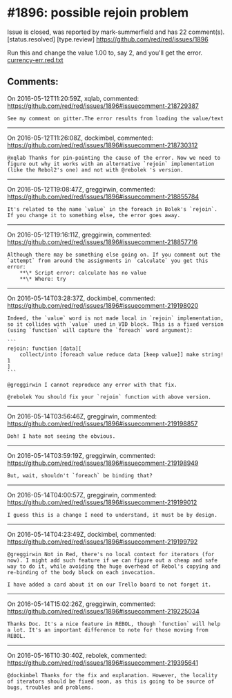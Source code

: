 
#1896: possible rejoin problem
================================================================================
Issue is closed, was reported by mark-summerfield and has 22 comment(s).
[status.resolved] [type.review]
<https://github.com/red/red/issues/1896>

Run this and change the value 1.00 to, say 2, and you'll get the error.
[currency-err.red.txt](https://github.com/red/red/files/260954/currency-err.red.txt)



Comments:
--------------------------------------------------------------------------------

On 2016-05-12T11:20:59Z, xqlab, commented:
<https://github.com/red/red/issues/1896#issuecomment-218729387>

    See my comment on gitter.The error results from loading the value/text

--------------------------------------------------------------------------------

On 2016-05-12T11:26:08Z, dockimbel, commented:
<https://github.com/red/red/issues/1896#issuecomment-218730312>

    @xqlab Thanks for pin-pointing the cause of the error. Now we need to figure out why it works with an alternative `rejoin` implementation (like the Rebol2's one) and not with @rebolek 's version.

--------------------------------------------------------------------------------

On 2016-05-12T19:08:47Z, greggirwin, commented:
<https://github.com/red/red/issues/1896#issuecomment-218855784>

    It's related to the name `value` in the foreach in Bolek's `rejoin`. If you change it to something else, the error goes away.

--------------------------------------------------------------------------------

On 2016-05-12T19:16:11Z, greggirwin, commented:
<https://github.com/red/red/issues/1896#issuecomment-218857716>

    Although there may be something else going on. If you comment out the `attempt` from around the assignments in `calculate` you get this error:
        **\* Script error: calculate has no value
        **\* Where: try

--------------------------------------------------------------------------------

On 2016-05-14T03:28:37Z, dockimbel, commented:
<https://github.com/red/red/issues/1896#issuecomment-219198020>

    Indeed, the `value` word is not made local in `rejoin` implementation, so it collides with `value` used in VID block. This is a fixed version (using `function` will capture the `foreach` word argument):
    
    ```
    rejoin: function [data][
        collect/into [foreach value reduce data [keep value]] make string! 1
    ]
    ```
    
    @greggirwin I cannot reproduce any error with that fix.
    
    @rebolek You should fix your `rejoin` function with above version.

--------------------------------------------------------------------------------

On 2016-05-14T03:56:46Z, greggirwin, commented:
<https://github.com/red/red/issues/1896#issuecomment-219198857>

    Doh! I hate not seeing the obvious.

--------------------------------------------------------------------------------

On 2016-05-14T03:59:19Z, greggirwin, commented:
<https://github.com/red/red/issues/1896#issuecomment-219198949>

    But, wait, shouldn't `foreach` be binding that?

--------------------------------------------------------------------------------

On 2016-05-14T04:00:57Z, greggirwin, commented:
<https://github.com/red/red/issues/1896#issuecomment-219199012>

    I guess this is a change I need to understand, it must be by design.

--------------------------------------------------------------------------------

On 2016-05-14T04:23:49Z, dockimbel, commented:
<https://github.com/red/red/issues/1896#issuecomment-219199792>

    @greggirwin Not in Red, there's no local context for iterators (for now). I might add such feature if we can figure out a cheap and safe way to do it, while avoiding the huge overhead of Rebol's copying and re-binding of the body block on each invocation.
    
    I have added a card about it on our Trello board to not forget it.

--------------------------------------------------------------------------------

On 2016-05-14T15:02:26Z, greggirwin, commented:
<https://github.com/red/red/issues/1896#issuecomment-219225034>

    Thanks Doc. It's a nice feature in REBOL, though `function` will help a lot. It's an important difference to note for those moving from REBOL.

--------------------------------------------------------------------------------

On 2016-05-16T10:30:40Z, rebolek, commented:
<https://github.com/red/red/issues/1896#issuecomment-219395641>

    @dockimbel Thanks for the fix and explanation. However, the locality of iterators should be fixed soon, as this is going to be source of bugs, troubles and problems.

